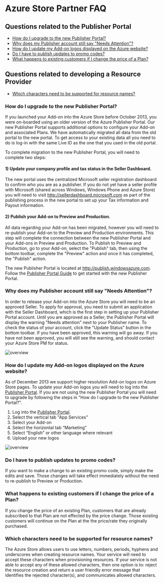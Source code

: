 # Azure Store Partner FAQ

## Questions related to the Publisher Portal
- [How do I upgrade to the new Publisher Portal?](#how-do-i-upgrade-to-the-new-publisher-portal)
- [Why does my Publisher account still say "Needs Attention"?](#why-does-my-publisher-account-still-say-needs-attention)
- [How do I update my Add-on logos displayed on the Azure website?](#how-do-i-update-my-add-on-logos-displayed-on-the-azure-website)
- [Do I have to publish updates to promo codes?](#do-i-have-to-publish-updates-to-promo-codes)
- [What happens to existing customers if I change the price of a Plan?](#what-happens-to-existing-customers-if-i-change-the-price-of-a-plan)

## Questions related to developing a Resource Provider
- [Which characters need to be supported for resource names?](#which-characters-need-to-be-supported-for-resource-names)


### How do I upgrade to the new Publisher Portal?
If you launched your Add-on into the Azure Store before October 2013, you were on-boarded using an older version of the Azure Publisher Portal. Our new Publisher Portal supports additional options to configure your Add-on and associated Plans. We have automatically migrated all data from the old portal to the new portal. To get access to your existing data all you need to do is log-in with the same Live ID as the one that you used in the old portal.

To complete migration to the new Publisher Portal, you will need to complete two steps:

#### 1) Update your company profile and tax status in the Seller Dashboard.

The new portal uses the centralized Microsoft seller registration dashboard to confirm who you are as a publisher. If you do not yet have a seller profile with Microsoft (shared across Windows, Windows Phone and Azure Store) you will need to visit http://sellerdashboard.microsoft.com as part of the publishing process in the new portal to set up your Tax information and Payout information.

#### 2) Publish your Add-on to Preview and Production.

All data regarding your Add-on has been migrated, however you will need to re-publish your Add-on to the Preview and Production environments.  This step will complete the connection between the new Publisher Portal and your Add-ons in Preview and Production.  To Publish to Preview and Production, go to your Add-on, select the "Publish" tab, then using the bottom toolbar, complete the "Preview" action and once it has completed, the "Publish" action.

The new Publisher Portal is located at http://publish.windowsazure.com.  Follow the [Publisher Portal Guide](https://github.com/WindowsAzure/azure-resource-provider-sdk/tree/master/docs/publisher-portal.md) to get started with the new Publisher Portal.

### Why does my Publisher account still say "Needs Attention"?

In order to release your Add-on into the Azure Store you will need to be an approved Seller.  To apply for approval, you need to submit an application with the Seller Dashboard, which is the first step in setting up your Publisher Portal account.  Until you are approved as a Seller, the Publisher Portal will display the warning "Needs attention" next to your Publisher name.  To check the status of your account, click the "Update Status" button in the bottom toolbar.  If you have been approved, this warning will go away.  If you have not been approved, you will still see the warning, and should contact your Azure Store PM for status.

![overview](https://raw.github.com/WindowsAzure/azure-resource-provider-sdk/master/docs/images/publisher-portal-update-status.png)


### How do I update my Add-on logos displayed on the Azure website? 
As of December 2013 we support higher resolution Add-on logos on Azure Store pages.  To update your Add-on logos you will need to log into the [Publisher Portal](http://publish.windowsazure.com).  If you are not using the new Publisher Portal you will need to upgrade by following the steps in "How do I upgrade to the new Publisher Portal?".

1. Log into the [Publisher Portal](http://publish.windowsazure.com).
2. Select the vertical tab "App Services"
3. Select your Add-on
4. Select the horizontal tab “Marketing”
5. Select “English” or other language where relevant
6. Upload your new logos

![overview](https://raw.github.com/WindowsAzure/azure-resource-provider-sdk/master/docs/images/publisher-portal-marketing-details.png)

### Do I have to publish updates to promo codes?
If you want to make a change to an existing promo code, simply make the edits and save.  Those changes will take effect immediately without the need to re-publish to Preview or Production.

### What happens to existing customers if I change the price of a Plan?
If you change the price of an existing Plan, customers that are already subscribed to that Plan are not effected by the price change.  Those existing customers will continue on the Plan at the the price/rate they originally purchased.

### Which characters need to be supported for resource names?

The Azure Store allows users to use letters, numbers, periods, hyphens and underscores when creating resource names.  Your service will need to accept these characters when provisioning resources.  If your service is not able to accept any of these allowed characters, then one option is to: reject the resource creation and return a user friendly error message that identifies the rejected character(s), and communicates allowed characters.
